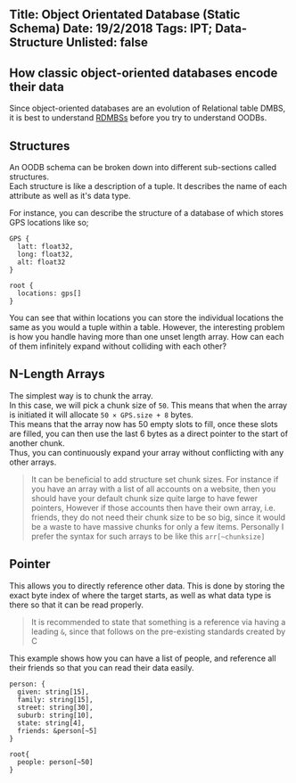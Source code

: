 Title: Object Orientated Database (Static Schema)
Date: 19/2/2018
Tags: IPT; Data-Structure
Unlisted: false
---
How classic object-oriented databases encode their data
---
Since object-oriented databases are an evolution of Relational table DMBS, it is best to understand [RDMBSs](/p?3) before you try to understand OODBs.

## Structures
An OODB schema can be broken down into different sub-sections called structures.  
Each structure is like a description of a tuple. It describes the name of each attribute as well as it's data type.  

For instance, you can describe the structure of a database of which stores GPS locations like so;
```
GPS {
  latt: float32,
  long: float32,
  alt: float32
}

root {
  locations: gps[]
}
```

You can see that within locations you can store the individual locations the same as you would a tuple within a table. However, the interesting problem is how you handle having more than one unset length array. How can each of them infinitely expand without colliding with each other?

## N-Length Arrays
The simplest way is to chunk the array.  
In this case, we will pick a chunk size of ``50``. This means that when the array is initiated it will allocate ``50 × GPS.size + 8`` bytes.  
This means that the array now has 50 empty slots to fill, once these slots are filled, you can then use the last 6 bytes as a direct pointer to the start of another chunk.  
Thus, you can continuously expand your array without conflicting with any other arrays.  

> It can be beneficial to add structure set chunk sizes.
> For instance if you have an array with a list of all accounts on a website, then you should have your default chunk size quite large to have fewer pointers,
> However if those accounts then have their own array, i.e. friends, they do not need their chunk size to be so big, since it would be a waste to have massive chunks for only a few items.
> Personally I prefer the syntax for such arrays to be like this ``arr[~chunksize]``

## Pointer
This allows you to directly reference other data. This is done by storing the exact byte index of where the target starts, as well as what data type is there so that it can be read properly.  

> It is recommended to state that something is a reference via having a leading ``&``, since that follows on the pre-existing standards created by C

This example shows how you can have a list of people, and reference all their friends so that you can read their data easily.
```
person: {
  given: string[15],
  family: string[15],
  street: string[30],
  suburb: string[10],
  state: string[4],
  friends: &person[~5]
}

root{
  people: person[~50]
}
```
